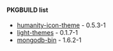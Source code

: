 #### PKGBUILD list

* [humanity-icon-theme](http://launchpad.net/humanity) - 0.5.3-1
* [light-themes](http://launchpad.net/light-themes) - 0.1.7-1
* [mongodb-bin](http://www.mongodb.org/) - 1.6.2-1
